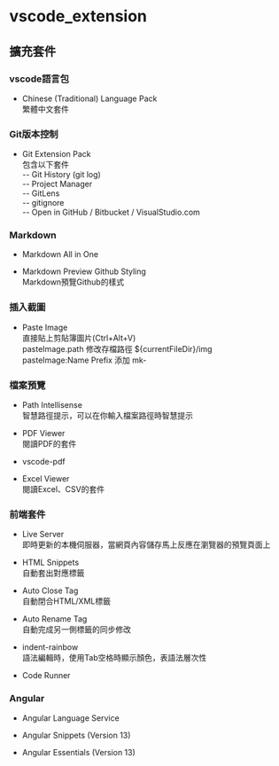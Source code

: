 # vscode_extension
## 擴充套件
### vscode語言包
- Chinese (Traditional) Language Pack  
繁體中文套件
### Git版本控制
- Git Extension Pack  
包含以下套件  
-- Git History (git log)  
-- Project Manager  
-- GitLens  
-- gitignore   
-- Open in GitHub / Bitbucket / VisualStudio.com  
### Markdown
- Markdown All in One

- Markdown Preview Github Styling  
Markdown預覽Github的樣式

### 插入截圖
- Paste Image  
直接貼上剪貼簿圖片(Ctrl+Alt+V)  
pasteImage.path 修改存檔路徑 ${currentFileDir}/img  
pasteImage:Name Prefix 添加 mk-  

### 檔案預覽
- Path Intellisense  
智慧路徑提示，可以在你輸入檔案路徑時智慧提示

- PDF Viewer  
閱讀PDF的套件

- vscode-pdf

- Excel Viewer  
閱讀Excel、CSV的套件

### 前端套件  
- Live Server  
即時更新的本機伺服器，當網頁內容儲存馬上反應在瀏覽器的預覽頁面上

- HTML Snippets  
自動套出對應標籤

- Auto Close Tag  
自動閉合HTML/XML標籤

- Auto Rename Tag  
自動完成另一側標籤的同步修改

- indent-rainbow  
語法編輯時，使用Tab空格時顯示顏色，表語法層次性

- Code Runner  

### Angular
- Angular Language Service

- Angular Snippets (Version 13)

- Angular Essentials (Version 13)